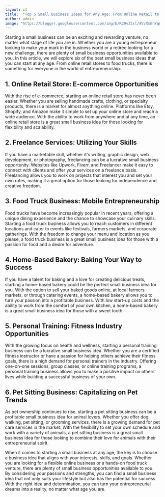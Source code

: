 ```yaml
---
layout: x1
title:  "Top 6 Small Business Ideas for Any Age: From Online Retail to Pet Care"
author: admin
image: "https://blogger.googleusercontent.com/img/b/R29vZ2xl/AVvXsEhYqmjfgWNl_YUo0D5qtAd21CcASZGH2ZmOmgJflCx3cSuSmzxIXaRjc-M52xUr4iq2HGpRy66l2AsFZD0z2bIYcm54mawipLJEExdZYge_UfFvpnKAgbHEnjGkscxBkMtaKXd28iIeNg_-YGG6mH31iHGPwVWbbrtJWyAU8B6OETBrZ5jTfTU0EFhaRfkd/s1600/Top%206%20Small%20Business%20Ideas%20for%20Any%20Age.png"
---
```



<p>Starting a small business can be an exciting and rewarding venture, no matter what stage of life you are in. Whether you are a young entrepreneur looking to make your mark in the business world or a retiree looking for a new challenge, there are plenty of small business opportunities available to you. In this article, we will explore six of the best small business ideas that you can start at any age. From online retail stores to food trucks, there is something for everyone in the world of entrepreneurship.</p>
<h2>1. Online Retail Store: E-commerce Opportunities</h2>
<p>With the rise of e-commerce, starting an online retail store has never been easier. Whether you are selling handmade crafts, clothing, or specialty products, there is a market for almost anything online. Platforms like Etsy, Shopify, and Amazon make it simple to set up your online store and reach a wide audience. With the ability to work from anywhere and at any time, an online retail store is a great small business idea for those looking for flexibility and scalability.</p>
<h2>2. Freelance Services: Utilizing Your Skills</h2>
<p>If you have a marketable skill, whether it's writing, graphic design, web development, or photography, freelancing can be a lucrative small business opportunity. Websites like Upwork, Fiverr, and Freelancer make it easy to connect with clients and offer your services on a freelance basis. Freelancing allows you to work on projects that interest you and set your own rates, making it a great option for those looking for independence and creative freedom.</p>
<h2>3. Food Truck Business: Mobile Entrepreneurship</h2>
<p>Food trucks have become increasingly popular in recent years, offering a unique dining experience and the chance to showcase your culinary skills. Starting a food truck business allows you to reach customers in different locations and cater to events like festivals, farmers markets, and corporate gatherings. With the freedom to change your menu and location as you please, a food truck business is a great small business idea for those with a passion for food and a desire for adventure.</p>
<h2>4. Home-Based Bakery: Baking Your Way to Success</h2>
<p>If you have a talent for baking and a love for creating delicious treats, starting a home-based bakery could be the perfect small business idea for you. With the option to sell your baked goods online, at local farmers markets, or through catering events, a home-based bakery allows you to turn your passion into a profitable business. With low start-up costs and the ability to work from the comfort of your own kitchen, a home-based bakery is a great small business idea for those with a sweet tooth.</p>
<h2>5. Personal Training: Fitness Industry Opportunities</h2>
<p>With the growing focus on health and wellness, starting a personal training business can be a lucrative small business idea. Whether you are a certified fitness instructor or have a passion for helping others achieve their fitness goals, there is a high demand for personal trainers in the industry. Offering one-on-one sessions, group classes, or online training programs, a personal training business allows you to make a positive impact on others' lives while building a successful business of your own.</p>
<h2>6. Pet Sitting Business: Capitalizing on Pet Trends</h2>
<p>As pet ownership continues to rise, starting a pet sitting business can be a profitable small business idea for animal lovers. Whether you offer dog walking, pet sitting, or grooming services, there is a growing demand for pet care services in the market. With the flexibility to set your own schedule and work with a variety of animals, a pet sitting business is a great small business idea for those looking to combine their love for animals with their entrepreneurial spirit.</p>
<p>When it comes to starting a small business at any age, the key is to choose a business idea that aligns with your interests, skills, and goals. Whether you are looking for a flexible online business or a hands-on food truck venture, there are plenty of small business opportunities available to you. By considering your passions and strengths, you can find a small business idea that not only suits your lifestyle but also has the potential for success. With the right idea and determination, you can turn your entrepreneurial dreams into a reality, no matter what age you are.</p>


